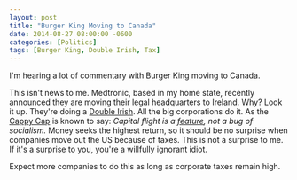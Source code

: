 ```yaml
---
layout: post
title: "Burger King Moving to Canada"
date: 2014-08-27 08:00:00 -0600
categories: [Politics]
tags: [Burger King, Double Irish, Tax]
---
```


I'm hearing a lot of commentary with Burger King moving to Canada.

This isn't news to me. Medtronic, based in my home state, recently announced they are moving their legal headquarters to Ireland. Why? Look it up. They're doing a [Double Irish](https://infogalactic.com/info/Double_Irish_arrangement). All the big corporations do it. As the [Cappy Cap](http://captaincapitalism.blogspot.com/2014/08/corporate-taxes-are-dumbest-thing-you.html) is known to say: *Capital flight is a [feature](http://www.breitbart.com/Big-Government/2014/08/27/businesses-move-inversion), not a bug of socialism.* Money seeks the highest return, so it should be no surprise when companies move out the US because of taxes. This is not a surprise to me. If it's a surprise to you, you're a willfully ignorant idiot.

Expect more companies to do this as long as corporate taxes remain high.
